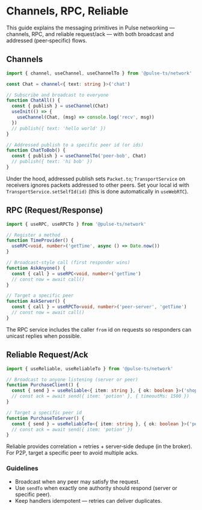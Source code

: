 # Channels, RPC, Reliable

This guide explains the messaging primitives in Pulse networking — channels, RPC, and reliable request/ack — with both broadcast and addressed (peer‑specific) flows.

## Channels

```ts
import { channel, useChannel, useChannelTo } from '@pulse-ts/network'

const Chat = channel<{ text: string }>('chat')

// Subscribe and broadcast to everyone
function ChatAll() {
  const { publish } = useChannel(Chat)
  useInit(() => {
    useChannel(Chat, (msg) => console.log('recv', msg))
  })
  // publish({ text: 'hello world' })
}

// Addressed publish to a specific peer id (or ids)
function ChatToBob() {
  const { publish } = useChannelTo('peer-bob', Chat)
  // publish({ text: 'hi bob' })
}
```

Under the hood, addressed publish sets `Packet.to`; `TransportService` on receivers ignores packets addressed to other peers. Set your local id with `TransportService.setSelfId(id)` (this is done automatically in `useWebRTC`).

## RPC (Request/Response)

```ts
import { useRPC, useRPCTo } from '@pulse-ts/network'

// Register a method
function TimeProvider() {
  useRPC<void, number>('getTime', async () => Date.now())
}

// Broadcast-style call (first responder wins)
function AskAnyone() {
  const { call } = useRPC<void, number>('getTime')
  // const now = await call()
}

// Target a specific peer
function AskServer() {
  const { call } = useRPCTo<void, number>('peer-server', 'getTime')
  // const now = await call()
}
```

The RPC service includes the caller `from` id on requests so responders can unicast replies when possible.

## Reliable Request/Ack

```ts
import { useReliable, useReliableTo } from '@pulse-ts/network'

// Broadcast to anyone listening (server or peer)
function PurchaseClient() {
  const { send } = useReliable<{ item: string }, { ok: boolean }>('shop:buy')
  // const ack = await send({ item: 'potion' }, { timeoutMs: 1500 })
}

// Target a specific peer id
function PurchaseToServer() {
  const { send } = useReliableTo<{ item: string }, { ok: boolean }>('peer-server', 'shop:buy')
  // const ack = await send({ item: 'potion' })
}
```

Reliable provides correlation + retries + server‑side dedupe (in the broker). For P2P, target a specific peer to avoid multiple acks.

### Guidelines

- Broadcast when any peer may satisfy the request.
- Use `sendTo` when exactly one authority should respond (server or specific peer).
- Keep handlers idempotent — retries can deliver duplicates.
